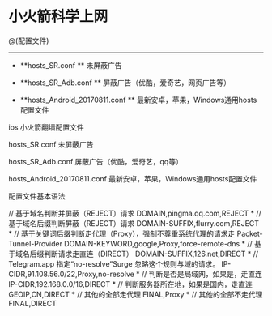 
# 小火箭科学上网 
@(配置文件)


----------


- **hosts_SR.conf ** 
未屏蔽广告

- **hosts_SR_Adb.conf **
屏蔽广告（优酷，爱奇艺，网页广告等）

- **hosts_Android_20170811.conf **
 最新安卓，苹果，Windows通用hosts配置文件


ios 小火箭翻墙配置文件

hosts_SR.conf
未屏蔽广告

hosts_SR_Adb.conf
屏蔽广告（优酷，爱奇艺，qq等） 

hosts_Android_20170811.conf
最新安卓，苹果，Windows通用hosts配置文件

配置文件基本语法

// 基于域名判断并屏蔽（REJECT）请求
DOMAIN,pingma.qq.com,REJECT
*
// 基于域名后缀判断屏蔽（REJECT）请求
DOMAIN-SUFFIX,flurry.com,REJECT
*
// 基于关键词后缀判断走代理（Proxy），强制不尊重系统代理的请求走
Packet-Tunnel-Provider DOMAIN-KEYWORD,google,Proxy,force-remote-dns
*
// 基于域名后缀判断请求走直连（DIRECT）
DOMAIN-SUFFIX,126.net,DIRECT
*
// Telegram.app 指定“no-resolve”Surge 忽略这个规则与域的请求。
IP-CIDR,91.108.56.0/22,Proxy,no-resolve
*
// 判断是否是局域网，如果是，走直连
IP-CIDR,192.168.0.0/16,DIRECT
*
// 判断服务器所在地，如果是国内，走直连
GEOIP,CN,DIRECT
*
// 其他的全部走代理
FINAL,Proxy
*
// 其他的全部不走代理
FINAL,DIRECT
